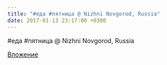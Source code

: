 ```yaml
---
title: "#еда #пятница @ Nizhni Novgorod, Russia"
date: 2017-01-13 23:17:00 +0300
---
```


#еда #пятница @ Nizhni Novgorod, Russia

[Вложение](https://vk.com/photo41076938_456239807)
